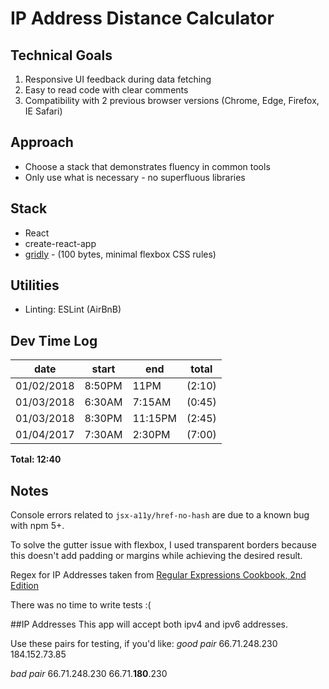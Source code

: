 # IP Address Distance Calculator

## Technical Goals
1. Responsive UI feedback during data fetching
2.	Easy to read code with clear comments
3. Compatibility with 2 previous browser versions (Chrome, Edge, Firefox, IE Safari)

## Approach
- Choose a stack that demonstrates fluency in common tools
- Only use what is necessary - no superfluous libraries

## Stack
* React
* create-react-app
* [gridly](https://github.com/IonicaBizau/gridly) - (100 bytes, minimal flexbox CSS rules)

## Utilities
* Linting: ESLint (AirBnB)

## Dev Time Log
|date|start|end|total|
|---|---|---|---|
|01/02/2018|8:50PM|11PM|(2:10)|
|01/03/2018|6:30AM|7:15AM|(0:45)|
|01/03/2018|8:30PM|11:15PM|(2:45)|
|01/04/2017|7:30AM|2:30PM|(7:00)|
**Total: 12:40**

## Notes
Console errors related to `jsx-a11y/href-no-hash` are due to a known bug with npm 5+.

To solve the gutter issue with flexbox, I used transparent borders because this doesn't add padding or margins while achieving the desired result.

Regex for IP Addresses taken from [Regular Expressions Cookbook, 2nd Edition](http://shop.oreilly.com/product/0636920023630.do)

There was no time to write tests :(


##IP Addresses
This app will accept both ipv4 and ipv6 addresses.

Use these pairs for testing, if you'd like:
_good pair_
66.71.248.230
184.152.73.85

_bad pair_
66.71.248.230
66.71.**180**.230


